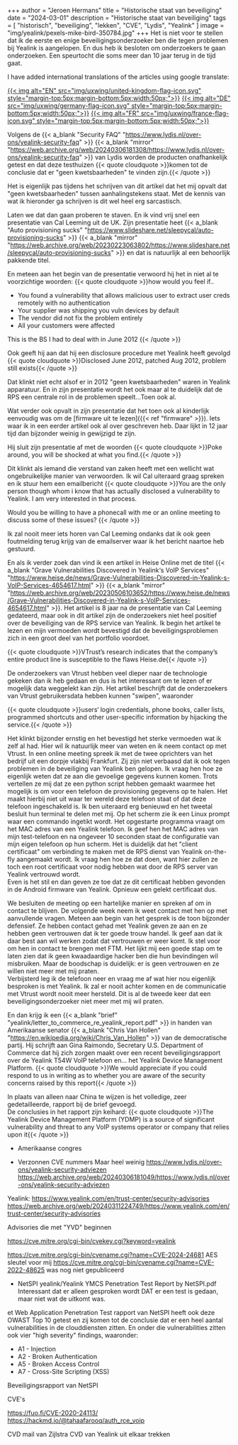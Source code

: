 +++
author = "Jeroen Hermans"
title = "Historische staat van beveiliging"
date = "2024-03-01"
description = "Historische staat van beveiliging"
tags = [
    "historisch", "beveiliging", "lekken", "CVE", "Lydis", "Yealink"
]
image = "img/yealink/pexels-mike-bird-350784.jpg"
+++
Het is niet voor te stellen dat ik de eerste en enige beveiligingsonderzoeker ben die tegen problemen bij Yealink is 
aangelopen. En dus heb ik besloten om onderzoekers te gaan onderzoeken. Een speurtocht die soms meer dan 10 jaar terug in
de tijd gaat.
<!--more-->
I have added international translations of the articles using google translate:  

[{{< img alt="EN" src="img/uxwing/united-kingdom-flag-icon.svg" style="margin-top:5px;margin-bottom:5px;width:50px;">}}](https://cloudaware-eu.translate.goog/yealink/historisch/?_x_tr_sl=nl&_x_tr_tl=en&_x_tr_hl=nl&_x_tr_pto=wapp)
[{{< img alt="DE" src="img/uxwing/germany-flag-icon.svg" style="margin-top:5px;margin-bottom:5px;width:50px;">}}](https://cloudaware-eu.translate.goog/yealink/historisch/?_x_tr_sl=nl&_x_tr_tl=de&_x_tr_hl=nl&_x_tr_pto=wapp)
[{{< img alt="FR" src="img/uxwing/france-flag-icon.svg" style="margin-top:5px;margin-bottom:5px;width:50px;">}}](https://cloudaware-eu.translate.goog/yealink/historisch/?_x_tr_sl=nl&_x_tr_tl=fr&_x_tr_hl=nl&_x_tr_pto=wapp)  

Volgens de 
{{< a_blank "Security FAQ" "https://www.lydis.nl/over-ons/yealink-security-faq" >}}
{{< a_blank "mirror" "https://web.archive.org/web/20240306181308/https://www.lydis.nl/over-ons/yealink-security-faq" >}}
van Lydis worden de producten onafhankelijk getest en dat deze testhuizen
{{< quote cloudquote >}}komen tot de conclusie dat er "geen kwetsbaarheden" te vinden zijn.{{< /quote >}}

Het is eigenlijk pas tijdens het schrijven van dit artikel dat het mij opvalt dat "geen kwetsbaarheden" tussen 
aanhalingstekens staat. Met de kennis van wat ik hieronder ga schrijven is dit wel heel erg sarcastisch.  

Laten we dat dan gaan proberen te staven. En ik vind vrij snel een presentatie van Cal Leeming uit de UK. Zijn presentatie
heet
{{< a_blank "Auto provisioning sucks" "https://www.slideshare.net/sleepycal/auto-provisioning-sucks" >}}
{{< a_blank "mirror" "https://web.archive.org/web/20230223063802/https://www.slideshare.net/sleepycal/auto-provisioning-sucks" >}}
en dat is natuurlijk al een behoorlijk pakkende titel. 

En meteen aan het begin van de presentatie verwoord hij het in niet al te voorzichtige woorden:
{{< quote cloudquote >}}how would you feel if..
- You found a vulnerability that allows malicious user to extract user creds remotely with no authentication
- Your supplier was shipping you vuln devices by default
- The vendor did not fix the problem entirely
- All your customers were affected

This is the BS I had to deal with in June 2012 {{< /quote >}}

Ook geeft hij aan dat hij een disclosure procedure met Yealink heeft gevolgd
{{< quote cloudquote >}}Disclosed June 2012, patched Aug 2012, problem still exists{{< /quote >}}

Dat klinkt niet echt alsof er in 2012 "geen kwetsbaarheden" waren in Yealink apparatuur. En in zijn presentatie wordt het
ook maar al te duidelijk dat de RPS een centrale rol in de problemen speelt...Toen ook al.  

Wat verder ook opvalt in zijn presentatie dat het toen ook al kinderlijk eenvoudig was om de 
[firmware uit te lezen]({{< ref "firmware" >}}). Iets waar ik in een eerder artikel ook al over geschreven heb. 
Daar lijkt in 12 jaar tijd dan bijzonder weinig in gewijzigd te zijn.  

Hij sluit zijn presentatie af met de woorden
{{< quote cloudquote >}}Poke around, you will be shocked at what you find.{{< /quote >}}  

Dit klinkt als iemand die verstand van zaken heeft met een wellicht wat ongebruikelijke manier van verwoorden. Ik wil Cal
uiteraard graag spreken en ik stuur hem een emailbericht
{{< quote cloudquote >}}You are the only person though whom i know that has actually disclosed a vulnerability to Yealink. I am very interested in that process.

Would you be willing to have a phonecall with me or an online meeting to discuss some of these issues? {{< /quote >}}

Ik zal nooit meer iets horen van Cal Leeming ondanks dat ik ook geen foutmelding terug krijg van de emailserver waar ik
het bericht naartoe heb gestuurd.

En als ik verder zoek dan vind ik een artikel in Heise Online met de titel 
{{< a_blank "Grave Vulnerabilities Discovered in Yealink‘s VoIP Services" "https://www.heise.de/news/Grave-Vulnerabilities-Discovered-in-Yealink-s-VoIP-Services-4654617.html" >}}
{{< a_blank "mirror" "https://web.archive.org/web/20230506103652/https://www.heise.de/news/Grave-Vulnerabilities-Discovered-in-Yealink-s-VoIP-Services-4654617.html" >}}.
Het artikel is 8 jaar na de presentatie van Cal Leeming gedateerd, maar ook in dit artikel zijn de onderzoekers niet 
heel positief over de beveiliging van de RPS service van Yealink. Ik begin het artikel te lezen en mijn vermoeden wordt 
bevestigd dat de beveiligingsproblemen zich in een groot deel van het portfolio voordoet.

{{< quote cloudquote >}}VTrust’s research indicates that the company’s entire product line is susceptible to the flaws
<span>Heise.de</span>{{< /quote >}}

De onderzoekers van Vtrust hebben veel dieper naar de technologie gekeken dan ik heb gedaan en dus is het interessant 
om te lezen of er mogelijk data weggelekt kan zijn. Het artikel beschrijft dat de onderzoekers van Vtrust gebruikersdata
hebben kunnen "swipen", waaronder

{{< quote cloudquote >}}users‘ login credentials, phone books, caller lists, programmed shortcuts and other user-specific information by hijacking the service.{{< /quote >}}

Het klinkt bijzonder ernstig en het bevestigd het sterke vermoeden wat ik zelf al had. Hier wil ik natuurlijk meer van weten
en ik neem contact op met Vtrust. In een online meeting spreek ik met de twee oprichters van het bedrijf uit een dorpje
vlakbij Frankfurt. Zij zijn niet verbaasd dat ik ook tegen problemen in de beveiliging van Yealink ben gelopen. Ik vraag
hen hoe ze eigenlijk weten dat ze aan die gevoelige gegevens kunnen komen. Trots vertellen ze mij dat ze een python script
hebben gemaakt waarmee het mogelijk is om voor een telefoon de provisioning gegevens op te halen. Het maakt hierbij niet 
uit waar ter wereld deze telefoon staat of dat deze telefoon ingeschakeld is. Ik ben uiteraard erg benieuwd en het tweetal
besluit hun terminal te delen met mij. Op het scherm zie ik een Linux prompt waar een commando ingetikt wordt. Het 
opgestarte programma vraagt om het MAC adres van een Yealink telefoon. Ik geef hen het MAC adres van mijn test-telefoon
en na ongeveer 10 seconden staat de configuratie van mijn eigen telefoon op hun scherm. Het is duidelijk dat het "client
certificaat" om verbinding te maken met de RPS dienst van Yealink on-the-fly aangemaakt wordt. Ik vraag hen hoe ze dat 
doen, want hier zullen ze toch een root certificaat voor nodig hebben wat door de RPS server van Yealink vertrouwd wordt.  
Even is het stil en dan geven ze toe dat ze dit certificaat hebben gevonden in de Android firmware van Yealink. Opnieuw 
een gelekt certificaat dus.  

We besluiten de meeting op een hartelijke manier en spreken af om in contact te blijven. De volgende week neem ik weet 
contact met hen op met aanvullende vragen. Meteen aan begin van het gesprek is de toon bijzonder defensief. Ze hebben 
contact gehad met Yealink geven ze aan en ze hebben geen vertrouwen dat ik ter goede trouw handel. Ik geef aan dat ik
daar best aan wil werken zodat dat vertrouwen er weer komt. Ik stel voor om hen in contact te brengen met FTM. Het lijkt 
mij een goede stap om te laten zien dat ik geen kwaadaardige hacker ben die hun bevindingen wil misbruiken. Maar de 
boodschap is duidelijk: er is geen vertrouwen en ze willen niet meer met mij praten.  
Verbijsterd leg ik de telefoon neer en vraag me af wat hier nou eigenlijk besproken is met Yealink. Ik zal er nooit 
achter komen en de communicatie met Vtrust wordt nooit meer hersteld. Dit is al de tweede keer dat een beveiligingsonderzoeker
niet meer met mij wil praten.  

En dan krijg ik een 
{{< a_blank "brief" "yealink/letter_to_commerce_re_yealink_report.pdf" >}}
in handen van Amerikaanse senator 
{{< a_blank "Chris Van Hollen" "https://en.wikipedia.org/wiki/Chris_Van_Hollen" >}}
van de democratische partij. Hij schrijft aan Gina Raimondo, Secretary U.S. Department of Commerce dat hij zich zorgen 
maakt over een recent beveiligingsrapport over de Yealink T54W VoIP telefoon en...
het Yealink Device Management Platform.
{{< quote cloudquote >}}We would appreciate if you could respond to us in writing as to whether you are aware of the security concerns raised by this report{{< /quote >}}

In plaats van alleen naar China te wijzen is het volledige, zeer gedetailleerde, rapport bij de brief gevoegd.  
De conclusies in het rapport zijn keihard:
{{< quote cloudquote >}}The Yealink Device Management Platform (YDMP) is a source of significant vulnerability and threat to any VoIP systems operator or company that relies upon it{{< /quote >}}



- Amerikaanse congres


- Verzonnen CVE nummers
Maar heel weinig
https://www.lydis.nl/over-ons/yealink-security-adviezen
https://web.archive.org/web/20240306181049/https://www.lydis.nl/over-ons/yealink-security-adviezen

Yealink:
https://www.yealink.com/en/trust-center/security-advisories
https://web.archive.org/web/20240311224749/https://www.yealink.com/en/trust-center/security-advisories

Advisories die met "YVD" beginnen

https://cve.mitre.org/cgi-bin/cvekey.cgi?keyword=yealink

https://cve.mitre.org/cgi-bin/cvename.cgi?name=CVE-2024-24681 AES sleutel voor mij
https://cve.mitre.org/cgi-bin/cvename.cgi?name=CVE-2022-48625 was nog niet gepubliceerd

- NetSPI
yealink/Yealink YMCS Penetration Test Report by NetSPI.pdf
Interessant dat er alleen gesproken wordt DAT er een test is gedaan, maar niet wat de uitkomt was.

et Web Application Penetration Test rapport van NetSPI heeft ook deze OWAST Top 10 getest en zij komen tot de conclusie 
dat er een heel aantal vulnerabilities in de clouddiensten zitten. En onder die vulnerabilities zitten ook vier "high
severity" findings, waaronder:
- A1 - Injection
- A2 - Broken Authentication
- A5 - Broken Access Control
- A7 - Cross-Site Scripting (XSS)

Beveiligingsrapport van NetSPI

CVE's


https://fuo.fi/CVE-2020-24113/
https://hackmd.io/@tahaafarooq/auth_rce_voip

CVD
mail van Zijlstra
CVD van Yealink uit elkaar trekken
